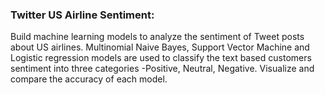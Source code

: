 ### Twitter US Airline Sentiment: 
Build machine learning models to analyze the sentiment of Tweet posts about US airlines.
Multinomial Naive Bayes, Support Vector Machine and Logistic regression models are used to classify the text based
customers sentiment into three categories -Positive, Neutral, Negative. Visualize and compare the accuracy of each model.

